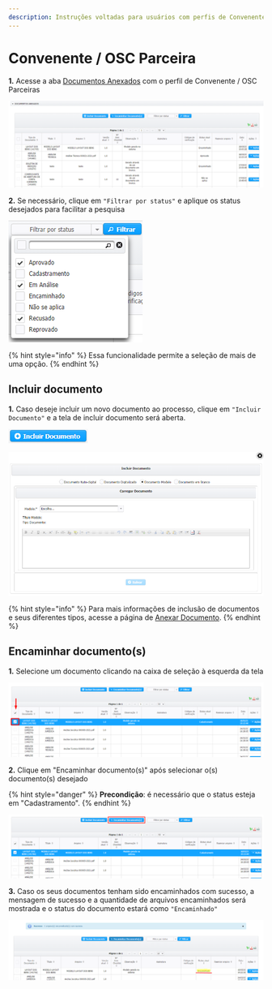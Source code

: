 ```yaml
---
description: Instruções voltadas para usuários com perfis de Convenente/OSCs parceiras
---
```


# Convenente / OSC Parceira

**1.** Acesse a aba [Documentos Anexados](../aba-documentos-anexados/) com o perfil de Convenente / OSC Parceiras

![](<../../.gitbook/assets/image (615).png>)

**2.** Se necessário, clique em `"Filtrar por status"` e aplique os status desejados para facilitar a pesquisa&#x20;

![](<../../.gitbook/assets/image (236).png>)

{% hint style="info" %}
Essa funcionalidade permite a seleção de mais de uma opção.
{% endhint %}

## Incluir documento

**1.** Caso deseje incluir um novo documento ao processo, clique em `"Incluir Documento"` e a tela de incluir documento será aberta.

![](<../../.gitbook/assets/image (756).png>)

![Tela de inclusão de documentos](<../../.gitbook/assets/image (561).png>)

{% hint style="info" %}
Para mais informações de inclusão de documentos e seus diferentes tipos, acesse a  página de [Anexar Documento](../aba-documentos-anexados/anexar-documento/#tipos-de-documento).
{% endhint %}

## Encaminhar documento(s)

**1.** Selecione um documento clicando na caixa de seleção à esquerda da tela

![](<../../.gitbook/assets/image (32).png>)

**2.** Clique em "Encaminhar documento(s)" após selecionar o(s) documento(s) desejado

{% hint style="danger" %}
**Precondição**: é necessário que o status esteja em "Cadastramento".
{% endhint %}

![](<../../.gitbook/assets/image (643).png>)

**3.** Caso os seus documentos tenham sido encaminhados com sucesso, a mensagem de sucesso e a quantidade de arquivos encaminhados será mostrada e o status do documento estará como `"Encaminhado"`

![](<../../.gitbook/assets/image (311).png>)
